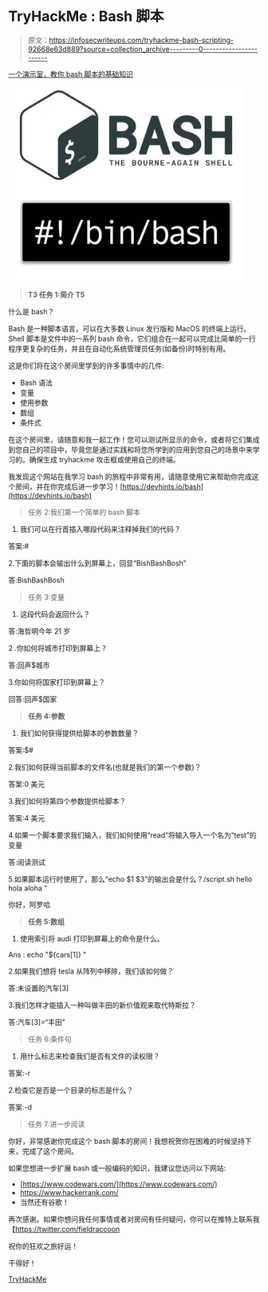 # TryHackMe : Bash 脚本

> 原文：<https://infosecwriteups.com/tryhackme-bash-scripting-92668e63d889?source=collection_archive---------0----------------------->

[一个演示室，教你 bash 脚本的基础知识](https://tryhackme.com/room/bashscripting)

![](img/5c13c992868ac9e77854f8c8d93664f1.png)

> **T3 任务 1:简介 T5**

什么是 bash？

Bash 是一种脚本语言，可以在大多数 Linux 发行版和 MacOS 的终端上运行。Shell 脚本是文件中的一系列 bash 命令，它们组合在一起可以完成比简单的一行程序更复杂的任务，并且在自动化系统管理员任务(如备份)时特别有用。

这是你们将在这个房间里学到的许多事情中的几件:

*   Bash 语法
*   变量
*   使用参数
*   数组
*   条件式

在这个房间里，请随意和我一起工作！您可以测试所显示的命令，或者将它们集成到您自己的项目中，毕竟您是通过实践和将您所学到的应用到您自己的场景中来学习的。确保生成 tryhackme 攻击框或使用自己的终端。

我发现这个网站在我学习 bash 的旅程中非常有用，请随意使用它来帮助你完成这个房间，并在你完成后进一步学习！[https://devhints.io/bash](https://devhints.io/bash)

> 任务 2:我们第一个简单的 bash 脚本

1.  我们可以在行首插入哪段代码来注释掉我们的代码？

答案:#

2.下面的脚本会输出什么到屏幕上，回显“BishBashBosh”

答:BishBashBosh

> 任务 3:变量

1.  这段代码会返回什么？

答:海哲明今年 21 岁

2 .你如何将城市打印到屏幕上？

答:回声$城市

3.你如何将国家打印到屏幕上？

回答:回声$国家

> **任务 4:参数**

1.  我们如何获得提供给脚本的参数数量？

答案:$#

2.我们如何获得当前脚本的文件名(也就是我们的第一个参数)？

答案:0 美元

3.我们如何将第四个参数提供给脚本？

答案:4 美元

4.如果一个脚本要求我们输入，我们如何使用“read”将输入导入一个名为“test”的变量

答:阅读测试

5.如果脚本运行时使用了，那么“echo $1 $3”的输出会是什么？/script.sh hello hola aloha "

你好，阿罗哈

> **任务 5:数组**

1.  使用索引将 audi 打印到屏幕上的命令是什么。

Ans : echo "${cars[1]} "

2.如果我们想将 tesla 从阵列中移除，我们该如何做？

答:未设置的汽车[3]

3.我们怎样才能插入一种叫做丰田的新价值观来取代特斯拉？

答:汽车[3]=“丰田”

> 任务 6:条件句

1.  用什么标志来检查我们是否有文件的读权限？

答案:-r

2.检查它是否是一个目录的标志是什么？

答案:-d

> 任务 7:进一步阅读

你好，非常感谢你完成这个 bash 脚本的房间！我想祝贺你在困难的时候坚持下来，完成了这个房间。

如果您想进一步扩展 bash 或一般编码的知识，我建议您访问以下网站:

*   [https://www.codewars.com/](https://www.codewars.com/)
*   https://www.hackerrank.com/
*   当然还有谷歌！

再次感谢。如果你想问我任何事情或者对房间有任何疑问，你可以在推特上联系我【https://twitter.com/fieldraccoon 

祝你的狂欢之旅好运！

干得好！

[TryHackMe](https://medium.com/u/dc49a0a3cb16?source=post_page-----92668e63d889--------------------------------)